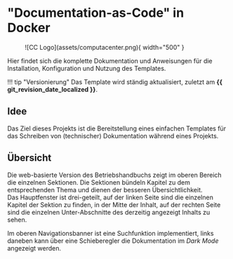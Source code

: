 # "Documentation-as-Code" in Docker 

<figure markdown>
  ![CC Logo](assets/computacenter.png){ width="500" }
  <figcaption></figcaption>
</figure>

Hier findet sich die komplette Dokumentation und Anweisungen für die Installation, Konfiguration und Nutzung des Templates.

!!! tip "Versionierung"
    Das Template wird ständig aktualisiert, zuletzt am **{{ git_revision_date_localized }}**.

## Idee

Das Ziel dieses Projekts ist die Bereitstellung eines einfachen Templates für das Schreiben von (technischer) Dokumentation während eines Projekts.  

## Übersicht

Die web-basierte Version des Betriebshandbuchs zeigt im oberen Bereich die einzelnen Sektionen.
Die Sektionen bündeln Kapitel zu dem entsprechenden Thema und dienen der besseren Übersichtlichkeit.  
Das Hauptfenster ist drei-geteilt, auf der linken Seite sind die einzelnen Kapitel der Sektion zu finden, in der Mitte der Inhalt, auf der rechten Seite sind die einzelnen Unter-Abschnitte des derzeitig angezeigt Inhalts zu sehen.

Im oberen Navigationsbanner ist eine Suchfunktion implementiert, links daneben kann über eine Schieberegler die Dokumentation im *Dark Mode* angezeigt werden.
